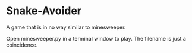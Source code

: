 # Snake-Avoider
A game that is in no way similar to minesweeper.

Open minesweeper.py in a terminal window to play. The filename is just a coincidence.
